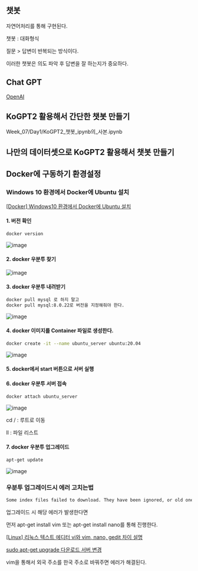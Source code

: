 ## 챗봇

자연어처리를 통해 구현된다.

챗봇 : 대화형식

질문 > 답변이 반복되는 방식이다.

이러한 챗봇은 의도 파악 후 답변을 잘 하는지가 중요하다.

## Chat GPT

[OpenAI](https://openai.com/)

## KoGPT2 활용해서 간단한 챗봇 만들기

Week_07/Day1/KoGPT2_챗봇_ipynb의_사본.ipynb

## 나만의 데이터셋으로 KoGPT2 활용해서 챗봇 만들기

## Docker에 구동하기 환경설정
### Windows 10 환경에서 Docker에 Ubuntu 설치

[[Docker] Windows10 환경에서 Docker에 Ubuntu 설치](https://hermeslog.tistory.com/498)

#### 1. 버전 확인
```bash
docker version
```
![image](https://user-images.githubusercontent.com/90374185/215736106-e9d5c4f5-e0be-4460-82b2-8d7af881134f.png)


#### 2. docker 우분투 찾기

![image](https://user-images.githubusercontent.com/90374185/215736837-76b7d35c-b823-429d-85e1-fe03e777db52.png)

#### 3. docker 우분투 내려받기
    
```bash
docker pull mysql 로 하지 말고
docker pull mysql:8.0.22로 버전을 지정해줘야 한다.
```

![image](https://user-images.githubusercontent.com/90374185/215736878-e5d43716-f106-4728-8bb9-589bef8fbd2d.png)

#### 4. docker 이미지를 Container 파일로 생성한다.
```bash
docker create -it --name ubuntu_server ubuntu:20.04
```
![image](https://user-images.githubusercontent.com/90374185/215736930-6bd18e9c-6779-47eb-81b5-49ad0fc96f39.png)

#### 5. docker에서 start 버튼으로 서버 실행
#### 6. docker 우분투 서버 접속
```bash
docker attach ubuntu_server
```

![image](https://user-images.githubusercontent.com/90374185/215736971-85b5de4b-8dd3-4b3d-8d32-4809ca3aa662.png)

cd / : 루트로 이동

ll : 파일 리스트

#### 7. docker 우분투 업그레이드
```bash
apt-get update
```

![image](https://user-images.githubusercontent.com/90374185/215737006-13f1fcb6-6f7d-4d61-8e71-43463821f537.png)

### 우분투 업그레이드시 에러 고치는법
```bash
Some index files failed to download. They have been ignored, or old ones used instead.
```
업그레이드 시 해당 에러가 발생한다면

먼저 apt-get install vim 또는 apt-get install nano를 통해 진행한다.

[[Linux] 리눅스 텍스트 에디터 vi와 vim, nano, gedit 차이 설명](https://blog.naver.com/PostView.naver?blogId=ycpiglet&logNo=222367301056)

[sudo apt-get upgrade 다운로드 서버 변경](https://wooriel.tistory.com/3)

vim을 통해서 외국 주소를 한국 주소로 바꿔주면 에러가 해결된다.

